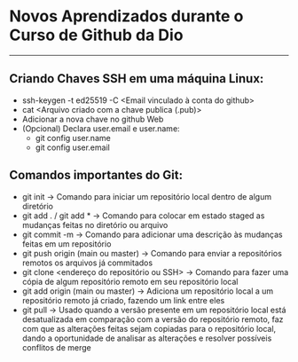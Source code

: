 # Novos Aprendizados durante o Curso de Github da Dio

-----------

## Criando Chaves SSH em uma máquina Linux:

 - ssh-keygen -t ed25519 -C <Email vinculado à conta do github>
 - cat <Arquivo criado com a chave publica (.pub)>
 - Adicionar a nova chave no github Web
 - (Opcional) Declara user.email e user.name:
    - git config user.name <name>
    - git config user.email <email>

## Comandos importantes do Git:

 - git init -> Comando para iniciar um repositório local dentro de algum diretório
 - git add . / git add * -> Comando para colocar em estado staged as mudanças feitas no diretório ou arquivo
 - git commit -m <Mensagem> -> Comando para adicionar uma descrição às mudanças feitas em um repositório
 - git push origin (main ou master) -> Comando para enviar a repositórios remotos os arquivos já commitados
 - git clone <endereço do repositório ou SSH> -> Comando para fazer uma cópia de algum repositório remoto em seu repositório local
 - git add origin (main ou master) -> Adiciona um repositório local a um repositório remoto já criado, fazendo um link entre eles
 - git pull -> Usado quando a versão presente em um repositório local está desatualizada em comparação com a versão do repositório remoto, faz com que as alterações feitas sejam copiadas para o repositório local, dando a oportunidade de analisar as alterações e resolver possíveis conflitos de merge
